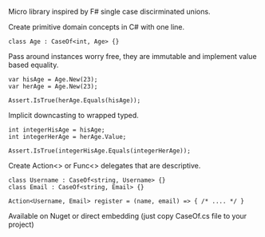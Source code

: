 Micro library inspired by F# single case discirminated unions.

Create primitive domain concepts in C# with one line.

	class Age : CaseOf<int, Age> {}

Pass around instances worry free, they are immutable and implement value based equality.

	var hisAge = Age.New(23);
	var herAge = Age.New(23);

	Assert.IsTrue(herAge.Equals(hisAge));

Implicit downcasting to wrapped typed.

	int integerHisAge = hisAge;
	int integerHerAge = herAge.Value;

	Assert.IsTrue(integerHisAge.Equals(integerHerAge));

Create Action<> or Func<> delegates that are descriptive.

	class Username : CaseOf<string, Username> {}
	class Email : CaseOf<string, Email> {}

	Action<Username, Email> register = (name, email) => { /* .... */ }



Available on Nuget or direct embedding (just copy CaseOf.cs file to your project)